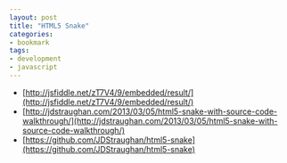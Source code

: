 ```yaml
---
layout: post
title: "HTML5 Snake"
categories:
- bookmark
tags:
- development
- javascript
---
```


* [http://jsfiddle.net/zT7V4/9/embedded/result/](http://jsfiddle.net/zT7V4/9/embedded/result/)
* [http://jdstraughan.com/2013/03/05/html5-snake-with-source-code-walkthrough/](http://jdstraughan.com/2013/03/05/html5-snake-with-source-code-walkthrough/)
* [https://github.com/JDStraughan/html5-snake](https://github.com/JDStraughan/html5-snake)
